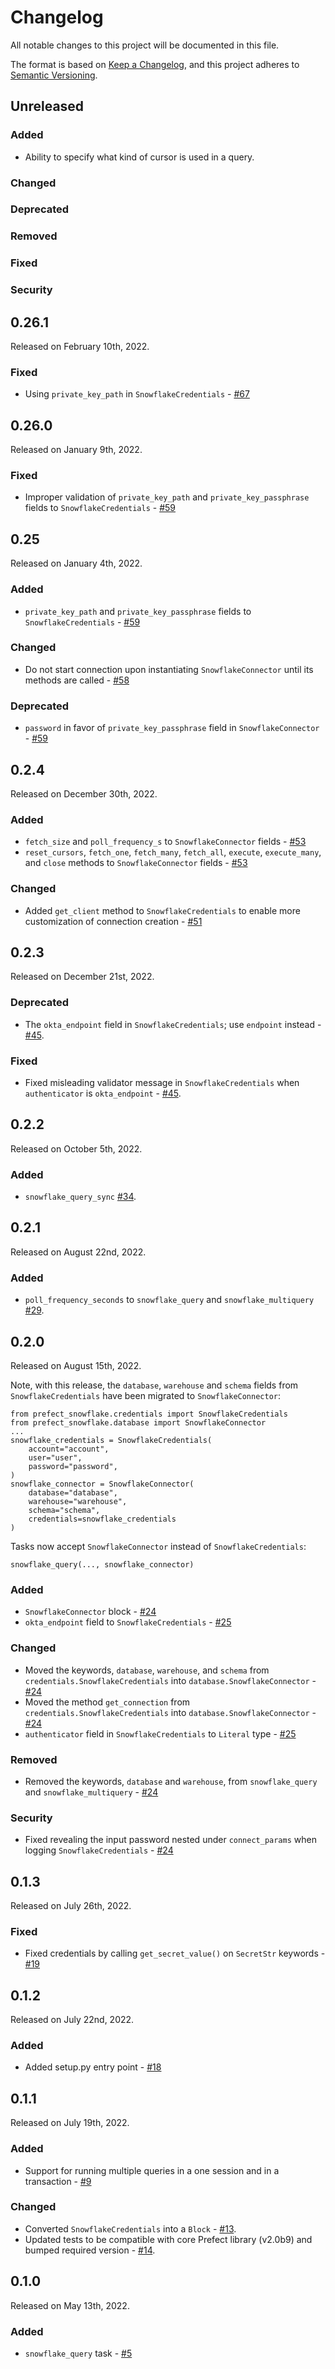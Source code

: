 # Changelog

All notable changes to this project will be documented in this file.

The format is based on [Keep a Changelog](https://keepachangelog.com/en/1.0.0/),
and this project adheres to [Semantic Versioning](https://semver.org/spec/v2.0.0.html).

## Unreleased

### Added
- Ability to specify what kind of cursor is used in a query.
### Changed

### Deprecated

### Removed

### Fixed

### Security

## 0.26.1

Released on February 10th, 2022.

### Fixed

- Using `private_key_path` in `SnowflakeCredentials` - [#67](https://github.com/PrefectHQ/prefect-snowflake/pull/67)

## 0.26.0

Released on January 9th, 2022.

### Fixed

- Improper validation of `private_key_path` and `private_key_passphrase` fields to `SnowflakeCredentials` - [#59](https://github.com/PrefectHQ/prefect-snowflake/pull/59)

## 0.25

Released on January 4th, 2022.

### Added

- `private_key_path` and `private_key_passphrase` fields to `SnowflakeCredentials` - [#59](https://github.com/PrefectHQ/prefect-snowflake/pull/59)

### Changed

- Do not start connection upon instantiating `SnowflakeConnector` until its methods are called - [#58](https://github.com/PrefectHQ/prefect-snowflake/pull/58)

### Deprecated

- `password` in favor of `private_key_passphrase` field in `SnowflakeConnector` - [#59](https://github.com/PrefectHQ/prefect-snowflake/pull/59)

## 0.2.4

Released on December 30th, 2022.

### Added

- `fetch_size` and `poll_frequency_s` to `SnowflakeConnector` fields - [#53](https://github.com/PrefectHQ/prefect-snowflake/pull/53)
- `reset_cursors`, `fetch_one`, `fetch_many`, `fetch_all`, `execute`, `execute_many`, and `close` methods to `SnowflakeConnector` fields - [#53](https://github.com/PrefectHQ/prefect-snowflake/pull/53)

### Changed

- Added `get_client` method to `SnowflakeCredentials` to enable more customization of connection creation - [#51](https://github.com/PrefectHQ/prefect-snowflake/pull/51)

## 0.2.3

Released on December 21st, 2022.

### Deprecated

- The `okta_endpoint` field in `SnowflakeCredentials`; use `endpoint` instead - [#45](https://github.com/PrefectHQ/prefect-snowflake/pull/45).

### Fixed

- Fixed misleading validator message in `SnowflakeCredentials` when `authenticator` is `okta_endpoint` - [#45](https://github.com/PrefectHQ/prefect-snowflake/pull/45).

## 0.2.2

Released on October 5th, 2022.

### Added
- `snowflake_query_sync` [#34](https://github.com/PrefectHQ/prefect-snowflake/pull/34).

## 0.2.1

Released on August 22nd, 2022.

### Added
- `poll_frequency_seconds` to `snowflake_query` and `snowflake_multiquery` [#29](https://github.com/PrefectHQ/prefect-snowflake/pull/29).

## 0.2.0
Released on August 15th, 2022.

Note, with this release, the `database`, `warehouse` and `schema` fields from `SnowflakeCredentials` have been migrated to `SnowflakeConnector`:
```
from prefect_snowflake.credentials import SnowflakeCredentials
from prefect_snowflake.database import SnowflakeConnector
...
snowflake_credentials = SnowflakeCredentials(
    account="account",
    user="user",
    password="password",
)
snowflake_connector = SnowflakeConnector(
    database="database",
    warehouse="warehouse",
    schema="schema",
    credentials=snowflake_credentials
)
```

Tasks now accept `SnowflakeConnector` instead of `SnowflakeCredentials`:
```
snowflake_query(..., snowflake_connector)
```

### Added
- `SnowflakeConnector` block - [#24](https://github.com/PrefectHQ/prefect-snowflake/pull/24)
- `okta_endpoint` field to `SnowflakeCredentials` - [#25](https://github.com/PrefectHQ/prefect-snowflake/pull/25)

### Changed
- Moved the keywords, `database`, `warehouse`, and `schema` from `credentials.SnowflakeCredentials` into `database.SnowflakeConnector` - [#24](https://github.com/PrefectHQ/prefect-snowflake/pull/24)
- Moved the method `get_connection` from `credentials.SnowflakeCredentials` into `database.SnowflakeConnector` - [#24](https://github.com/PrefectHQ/prefect-snowflake/pull/24)
- `authenticator` field in `SnowflakeCredentials` to `Literal` type - [#25](https://github.com/PrefectHQ/prefect-snowflake/pull/25)

### Removed
- Removed the keywords, `database` and `warehouse`, from `snowflake_query` and `snowflake_multiquery` - [#24](https://github.com/PrefectHQ/prefect-snowflake/pull/24)

### Security
- Fixed revealing the input password nested under `connect_params` when logging `SnowflakeCredentials` - [#24](https://github.com/PrefectHQ/prefect-snowflake/pull/24)

## 0.1.3
Released on July 26th, 2022.

### Fixed
- Fixed credentials by calling `get_secret_value()` on `SecretStr` keywords - [#19](https://github.com/PrefectHQ/prefect-snowflake/pull/19)

## 0.1.2
Released on July 22nd, 2022.

### Added
- Added setup.py entry point - [#18](https://github.com/PrefectHQ/prefect-snowflake/pull/18)

## 0.1.1

Released on July 19th, 2022.

### Added
- Support for running multiple queries in a one session and in a transaction - [#9](https://github.com/PrefectHQ/prefect-snowflake/pull/9)

### Changed
- Converted `SnowflakeCredentials` into a `Block` - [#13](https://github.com/PrefectHQ/prefect-snowflake/pull/13).
- Updated tests to be compatible with core Prefect library (v2.0b9) and bumped required version - [#14](https://github.com/PrefectHQ/prefect-snowflake/pull/14).

## 0.1.0

Released on May 13th, 2022.

### Added

- `snowflake_query` task - [#5](https://github.com/PrefectHQ/prefect-snowflake/pull/5)
